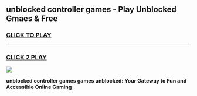 
## unblocked controller games - Play Unblocked Gmaes & Free
<h3>
<a href="https://premium.freeplayer.one?title=unblocked_controller_games&ref=19F">CLICK TO PLAY</a></h3>
<hr>

<h3>
<a href="https://premium.freeplayer.one?title=unblocked_controller_games&ref=19F">CLICK 2 PLAY</a>
  
</h3>

<a href="https://premium.freeplayer.one?title=unblocked_controller_games&ref=19F/"><img src="https://clearcache.store/games.png"></a>


**unblocked controller games games unblocked: Your Gateway to Fun and Accessible Online Gaming**
